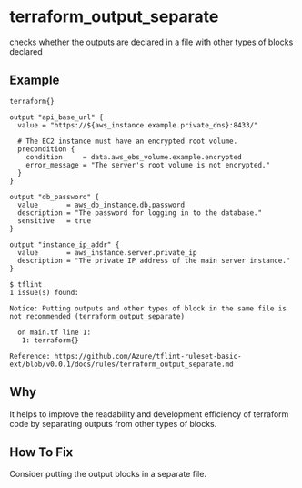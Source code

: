 # terraform_output_separate

checks whether the outputs are declared in a file with other types of blocks declared

## Example

```hcl
terraform{}

output "api_base_url" {
  value = "https://${aws_instance.example.private_dns}:8433/"

  # The EC2 instance must have an encrypted root volume.
  precondition {
    condition     = data.aws_ebs_volume.example.encrypted
    error_message = "The server's root volume is not encrypted."
  }
}

output "db_password" {
  value       = aws_db_instance.db.password
  description = "The password for logging in to the database."
  sensitive   = true
}

output "instance_ip_addr" {
  value       = aws_instance.server.private_ip
  description = "The private IP address of the main server instance."
}
```

```
$ tflint
1 issue(s) found:

Notice: Putting outputs and other types of block in the same file is not recommended (terraform_output_separate)

  on main.tf line 1:
   1: terraform{}

Reference: https://github.com/Azure/tflint-ruleset-basic-ext/blob/v0.0.1/docs/rules/terraform_output_separate.md
```

## Why
It helps to improve the readability and development efficiency of terraform code by separating outputs from other types of blocks.

## How To Fix
Consider putting the output blocks in a separate file.